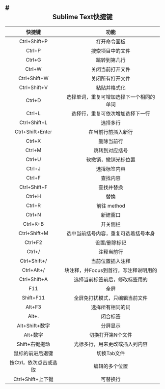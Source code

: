 #<center>Sublime Text快捷键</center>
----
|快捷键|功能|
|:----:|:----:|
|Ctrl+Shift+P|打开命令面板|
|Ctrl+P|搜索项目中的文件|
|Ctrl+G|跳转到第几行|
|Ctrl+W|关闭当前打开文件|
|Ctrl+Shift+W|关闭所有打开文件|
|Ctrl+Shift+V|粘贴并格式化|
|Ctrl+D|选择单词，重复可增加选择下一个相同的单词|
|Ctrl+L|选择行，重复可依次增加选择下一行|
|Ctrl+Shift+L|选择多行|
|Ctrl+Shift+Enter|在当前行前插入新行|
|Ctrl+X|删除当前行|
|Ctrl+M|跳转到对应括号|
|Ctrl+U|软撤销，撤销光标位置|
|Ctrl+J|选择标签内容|
|Ctrl+F|查找内容|
|Ctrl+Shift+F|查找并替换|
|Ctrl+H|替换|
|Ctrl+R|前往 method|
|Ctrl+N|新建窗口|
|Ctrl+K+B|开关侧栏|
|Ctrl+Shift+M|选中当前括号内容，重复可选着括号本身|
|Ctrl+F2|设置/删除标记|
|Ctrl+/|注释当前行|
|Ctrl+Shift+/|当前位置插入注释|
|Ctrl+Alt+/|块注释，并Focus到首行，写注释说明用的|
|Ctrl+Shift+A|选择当前标签前后，修改标签用的|
|F11|全屏|
|Shift+F11|全屏免打扰模式，只编辑当前文件|
|Alt+F3|选择所有相同的词|
|Alt+.|闭合标签|
|Alt+Shift+数字|分屏显示|
|Alt+数字|切换打开第N个文件|
|Shift+右键拖动|光标多行，用来更改或插入列内容|
|鼠标的前进后退键|切换Tab文件|
|按Ctrl，依次点击或选取|编辑的多个位置|
|Ctrl+Shift+上下键|可替换行||

